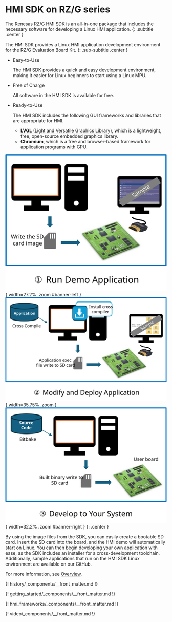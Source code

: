 # HMI SDK on RZ/G series

The Renesas RZ/G HMI SDK is an all-in-one package that includes the necessary software for developing a Linux HMI application.
{: .subtitle .center }

The HMI SDK provides a Linux HMI application development environment for the RZ/G Evaluation Board Kit.
{: .sub-subtitle .center }

* Easy-to-Use

    The HMI SDK provides a quick and easy development environment, making it easier for Linux beginners to start using a Linux MPU.

* Free of Charge

    All software in the HMI SDK is available for free.

* Ready-to-Use

    The HMI SDK includes the following GUI frameworks and libraries that are appropriate for HMI.

    * [**LVGL** (Light and Versatile Graphics Library)](https://lvgl.io/), which is a lightweight, free, open-source embedded graphics library.
    * **Chromium**, which is a free and browser-based framework for application programs with GPU.

![](assets/images/banner-01.svg){ width=27.2% .zoom #banner-left }
![](assets/images/banner-02.svg){ width=35.75% .zoom }
![](assets/images/banner-03.svg){ width=32.2% .zoom #banner-right }
{: .center }

By using the image files from the SDK, you can easily create a bootable SD card.
Insert the SD card into the board, and the HMI demo will automatically start on Linux.
You can then begin developing your own application with ease, as the SDK includes an installer for a cross-development toolchain.
Additionally, sample applications that run on the HMI SDK Linux environment are available on our GitHub.

For more information, see [Overview](overview/index.md).

{! history/_components/__front_matter.md !}

{! getting_started/_components/__front_matter.md !}

{! hmi_frameworks/_components/__front_matter.md !}

{! video/_components/__front_matter.md !}
